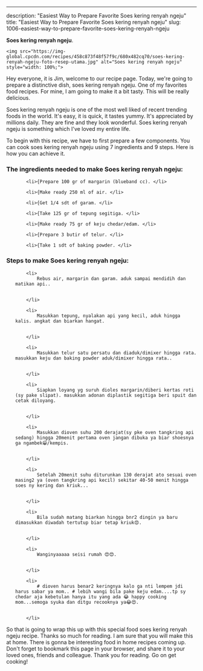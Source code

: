 ---
description: "Easiest Way to Prepare Favorite Soes kering renyah ngeju"
title: "Easiest Way to Prepare Favorite Soes kering renyah ngeju"
slug: 1006-easiest-way-to-prepare-favorite-soes-kering-renyah-ngeju

<p>
	<strong>Soes kering renyah ngeju</strong>. 
	
</p>
<p>
	
	<img src="https://img-global.cpcdn.com/recipes/458c873f48f57f9c/680x482cq70/soes-kering-renyah-ngeju-foto-resep-utama.jpg" alt="Soes kering renyah ngeju" style="width: 100%;">
	
	
</p>
<p>
	Hey everyone, it is Jim, welcome to our recipe page. Today, we're going to prepare a distinctive dish, soes kering renyah ngeju. One of my favorites food recipes. For mine, I am going to make it a bit tasty. This will be really delicious.
</p>
	
<p>
	Soes kering renyah ngeju is one of the most well liked of recent trending foods in the world. It's easy, it is quick, it tastes yummy. It's appreciated by millions daily. They are fine and they look wonderful. Soes kering renyah ngeju is something which I've loved my entire life.
</p>
<p>
	
</p>

<p>
To begin with this recipe, we have to first prepare a few components. You can cook soes kering renyah ngeju using 7 ingredients and 9 steps. Here is how you can achieve it.
</p>

<h3>The ingredients needed to make Soes kering renyah ngeju:</h3>

<ol>
	
		<li>{Prepare 100 gr of margarin (blueband cc). </li>
	
		<li>{Make ready 250 ml of air. </li>
	
		<li>{Get 1/4 sdt of garam. </li>
	
		<li>{Take 125 gr of tepung segitiga. </li>
	
		<li>{Make ready 75 gr of keju chedar/edam. </li>
	
		<li>{Prepare 3 butir of telur. </li>
	
		<li>{Take 1 sdt of baking powder. </li>
	
</ol>
<p>
	
</p>

<h3>Steps to make Soes kering renyah ngeju:</h3>

<ol>
	
		<li>
			Rebus air, margarin dan garam. aduk sampai mendidih dan matikan api..
			
			
		</li>
	
		<li>
			Masukkan tepung, nyalakan api yang kecil, aduk hingga kalis. angkat dan biarkan hangat.
			
			
		</li>
	
		<li>
			Masukkan telur satu persatu dan diaduk/dimixer hingga rata. masukkan keju dan baking powder aduk/dimixer hingga rata..
			
			
		</li>
	
		<li>
			Siapkan loyang yg suruh dioles margarin/diberi kertas roti (sy pake slipat). masukkan adonan diplastik segitiga beri spuit dan cetak diloyang.
			
			
		</li>
	
		<li>
			Masukkan dioven suhu 200 derajat(sy pke oven tangkring api sedang) hingga 20menit pertama oven jangan dibuka ya biar shoesnya ga ngambek😁/kempis.
			
			
		</li>
	
		<li>
			Setelah 20menit suhu diturunkan 130 derajat ato sesuai oven masing2 ya (oven tangkring api kecil) sekitar 40-50 menit hingga soes ny kering dan kriuk...
			
			
		</li>
	
		<li>
			Bila sudah matang biarkan hingga bnr2 dingin ya baru dimasukkan diwadah tertutup biar tetap kriuk😍.
			
			
		</li>
	
		<li>
			Wanginyaaaaa seisi rumah 😍😍.
			
			
		</li>
	
		<li>
			# dioven harus benar2 keringnya kalo ga nti lempem jdi harus sabar ya mom.. # lebih wangi bila pake keju edam....tp sy chedar aja kebetulan hanya itu yang ada 😂 happy cooking mom...semoga syuka dan ditgu recooknya ya😂😍.
			
			
		</li>
	
</ol>

<p>
	
</p>

<p>
	So that is going to wrap this up with this special food soes kering renyah ngeju recipe. Thanks so much for reading. I am sure that you will make this at home. There is gonna be interesting food in home recipes coming up. Don't forget to bookmark this page in your browser, and share it to your loved ones, friends and colleague. Thank you for reading. Go on get cooking!
</p>
